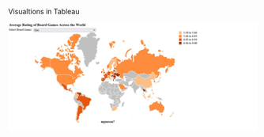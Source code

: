Visualtions in Tableau  

![Snapshot of Vis1](https://github.com/gmadhu89/academic-projects/blob/main/Choropleth/choropleth.jpg?raw=true "Snapshot of Choropleth Visualization")
